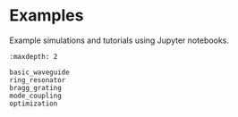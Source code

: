 # Examples

Example simulations and tutorials using Jupyter notebooks.

```{toctree}
:maxdepth: 2

basic_waveguide
ring_resonator
bragg_grating
mode_coupling
optimization
```
